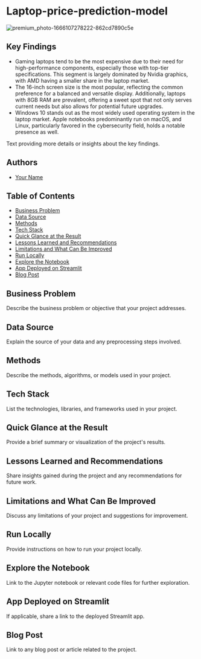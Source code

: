 # Laptop-price-prediction-model

![premium_photo-1666107278222-862cd7890c5e](https://github.com/Md-Kaif-Tahir/Laptop-price-prediction-model./assets/110182266/4e318210-5ac8-4c33-a5fc-8e477ab17079)


## Key Findings

- Gaming laptops tend to be the most expensive due to their need for high-performance components, especially those with top-tier specifications. This segment is largely dominated by Nvidia graphics, with AMD having a smaller share in the laptop market.
- The 16-inch screen size is the most popular, reflecting the common preference for a balanced and versatile display. Additionally, laptops with 8GB RAM are prevalent, offering a sweet spot that not only serves current needs but also allows for potential future upgrades.
- Windows 10 stands out as the most widely used operating system in the laptop market. Apple notebooks predominantly run on macOS, and Linux, particularly favored in the cybersecurity field, holds a notable presence as well.

Text providing more details or insights about the key findings.

## Authors

- [Your Name](link_to_your_github_account)

## Table of Contents

- [Business Problem](#business-problem)
- [Data Source](#data-source)
- [Methods](#methods)
- [Tech Stack](#tech-stack)
- [Quick Glance at the Result](#quick-glance-at-the-result)
- [Lessons Learned and Recommendations](#lessons-learned-and-recommendations)
- [Limitations and What Can Be Improved](#limitations-and-what-can-be-improved)
- [Run Locally](#run-locally)
- [Explore the Notebook](#explore-the-notebook)
- [App Deployed on Streamlit](#app-deployed-on-streamlit)
- [Blog Post](#blog-post)

## Business Problem

Describe the business problem or objective that your project addresses.

## Data Source

Explain the source of your data and any preprocessing steps involved.

## Methods

Describe the methods, algorithms, or models used in your project.

## Tech Stack

List the technologies, libraries, and frameworks used in your project.

## Quick Glance at the Result

Provide a brief summary or visualization of the project's results.

## Lessons Learned and Recommendations

Share insights gained during the project and any recommendations for future work.

## Limitations and What Can Be Improved

Discuss any limitations of your project and suggestions for improvement.

## Run Locally

Provide instructions on how to run your project locally.

## Explore the Notebook

Link to the Jupyter notebook or relevant code files for further exploration.

## App Deployed on Streamlit

If applicable, share a link to the deployed Streamlit app.

## Blog Post

Link to any blog post or article related to the project.

